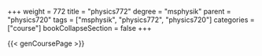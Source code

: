 +++
weight = 772
title = "physics772"
degree = "msphysik"
parent = "physics720"
tags = ["msphysik", "physics772", "physics720"]
categories = ["course"]
bookCollapseSection = false
+++

{{< genCoursePage >}}
